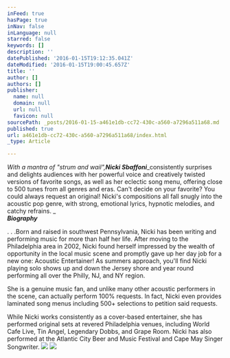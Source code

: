 ```yaml
---
inFeed: true
hasPage: true
inNav: false
inLanguage: null
starred: false
keywords: []
description: ''
datePublished: '2016-01-15T19:12:35.041Z'
dateModified: '2016-01-15T19:00:45.657Z'
title: ''
author: []
authors: []
publisher:
  name: null
  domain: null
  url: null
  favicon: null
sourcePath: _posts/2016-01-15-a461e1db-cc72-430c-a560-a7296a511a68.md
published: true
url: a461e1db-cc72-430c-a560-a7296a511a68/index.html
_type: Article

---
```

_With a mantra of "strum and wail",_**_Nicki Sbaffoni_**_consistently surprises and delights audiences with her powerful voice and creatively twisted versions of favorite songs, as well as her eclectic song menu, offering close to 500 tunes from all genres and eras. Can't decide on your favorite? You could always request an original! Nicki's compositions all fall snugly into the acoustic pop genre, with strong, emotional lyrics, hypnotic melodies, and catchy refrains. _  
**_Biography_**

. . .Born and raised in southwest Pennsylvania, Nicki has been writing and performing music for more than half her life. After moving to the Philadelphia area in 2002, Nicki found herself impressed by the wealth of opportunity in the local music scene and promptly gave up her day job for a new one: Acoustic Entertainer! As summers approach, you'll find Nicki playing solo shows up and down the Jersey shore and year round performing all over the Philly, NJ, and NY region. 

She is a genuine music fan, and unlike many other acoustic performers in the scene, can actually perform 100% requests. In fact, Nicki even provides laminated song menus including 500+ selections to petition said requests.

[][0]While Nicki works consistently as a cover-based entertainer, she has performed original sets at revered Philadelphia venues, including World Cafe Live, Tin Angel, Legendary Dobbs, and Grape Room. Nicki has also performed at the Atlantic City Beer and Music Festival and Cape May Singer Songwriter.
![](https://the-grid-user-content.s3-us-west-2.amazonaws.com/7247f87c-7095-4d88-8236-5285453fc901.jpg)
![](https://the-grid-user-content.s3-us-west-2.amazonaws.com/a3dbeec2-e0ed-486b-92f4-d6d32d061f7d.png)

[0]: http://www.acousticnicki.com/tunes.htm